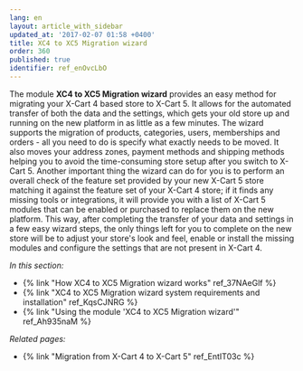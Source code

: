 ```yaml
---
lang: en
layout: article_with_sidebar
updated_at: '2017-02-07 01:58 +0400'
title: XC4 to XC5 Migration wizard
order: 360
published: true
identifier: ref_enOvcLbO
---
```


The module **XC4 to XC5 Migration wizard** provides an easy method for migrating your X-Cart 4 based store to X-Cart 5. It allows for the automated transfer of both the data and the settings, which gets your old store up and running on the new platform in as little as a few minutes. The wizard supports the migration of products, categories, users, memberships and orders - all you need to do is specify what exactly needs to be moved. It also moves your address zones, payment methods and shipping methods helping you to avoid the time-consuming store setup after you switch to X-Cart 5. Another important thing the wizard can do for you is to perform an overall check of the feature set provided by your new X-Cart 5 store matching it against the feature set of your X-Cart 4 store; if it finds any missing tools or integrations, it will provide you with a list of X-Cart 5 modules that can be enabled or purchased to replace them on the new platform. This way, after completing the transfer of your data and settings in a few easy wizard steps, the only things left for you to complete on the new store will be to adjust your store's look and feel, enable or install the missing modules and configure the settings that are not present in X-Cart 4.

_In this section:_

   *   {% link "How XC4 to XC5 Migration wizard works" ref_37NAeGlf %}
   *   {% link "XC4 to XC5 Migration wizard system requirements and installation" ref_KqsCJNRG %}
   *   {% link "Using the module 'XC4 to XC5 Migration wizard'" ref_Ah935naM %}

_Related pages:_

*   {% link "Migration from X-Cart 4 to X-Cart 5" ref_EntIT03c %}
